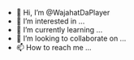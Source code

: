 - 👋 Hi, I’m @WajahatDaPlayer
- 👀 I’m interested in ...
- 🌱 I’m currently learning ...
- 💞️ I’m looking to collaborate on ...
- 📫 How to reach me ...

<!---
WajahatDaPlayer/WajahatDaPlayer is a ✨ special ✨ repository because its `README.md` (this file) appears on your GitHub profile.
You can click the Preview link to take a look at your changes.
--->
